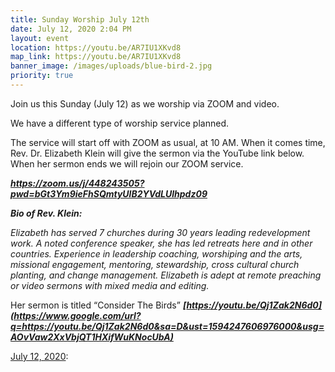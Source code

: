 ```yaml
---
title: Sunday Worship July 12th
date: July 12, 2020 2:04 PM
layout: event
location: https://youtu.be/AR7IU1XKvd8
map_link: https://youtu.be/AR7IU1XKvd8
banner_image: /images/uploads/blue-bird-2.jpg
priority: true
---
```

Join us this Sunday (July 12) as we worship via ZOOM and video.

We have a different type of worship service planned.

The service will start off with ZOOM as usual, at 10 AM. When it comes time, Rev. Dr. Elizabeth Klein will give the sermon via the YouTube link below. When her sermon ends we will rejoin our ZOOM service.

***<https://zoom.us/j/448243505?pwd=bGt3Ym9ieFhSQmtyUlB2YVdLUlhpdz09>***

***Bio of Rev. Klein:***

*Elizabeth has served 7 churches during 30 years leading redevelopment work. A noted conference speaker, she has led retreats here and in other countries. Experience in leadership coaching, worshiping and the arts, missional engagement, mentoring, stewardship, cross cultural church planting, and change management. Elizabeth is adept at remote preaching or video sermons with mixed media and editing.*

Her sermon is titled “Consider The Birds” ***[https://youtu.be/Qj1Zak2N6d0](https://www.google.com/url?q=https://youtu.be/Qj1Zak2N6d0&sa=D&ust=1594247606976000&usg=AOvVaw2XxVbjQT1HXifWuKNocUbA)***






[July 12, 2020](https://youtu.be/AR7IU1XKvd8):